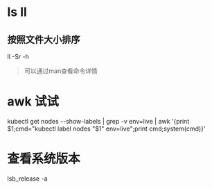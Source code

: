 # ls ll

## 按照文件大小排序
ll -Sr -h
> 可以通过man查看命令详情

# awk 试试
<!-- 批量打标签 -->
kubectl get nodes --show-labels | grep -v env=live |  awk '{print $1;cmd="kubectl label nodes "$1" env=live";print cmd;system(cmd)}'

# 查看系统版本
lsb_release -a